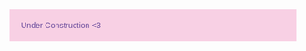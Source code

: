 <div style="background-color:#f8d0e4; color:#6a4c9c; font-family: 'Apple Gothic', sans-serif; font-size: 14px; padding: 20px;">
Under Construction <3
</div>
